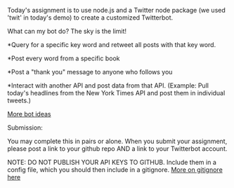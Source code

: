 Today's assignment is to use node.js and a Twitter node package (we used 'twit' in today's demo) to create a customized Twitterbot.

What can my bot do? The sky is the limit!

*Query for a specific key word and retweet all posts with that key word. 

*Post every word from a specific book

*Post a "thank you" message to anyone who follows you

*Interact with another API and post data from that API. (Example: Pull today's headlines from the New York Times API and post them in individual tweets.)

[More bot ideas](https://github.com/shiffman/A2Z-F16/wiki/Twitter-Bot-References)

Submission:

You may complete this in pairs or alone. When you submit your assignment, please post a link to your github repo AND a link to your Twitterbot account. 

NOTE: DO NOT PUBLISH YOUR API KEYS TO GITHUB. Include them in a config file, which you should then include in a gitignore. [More on gitignore here](https://help.github.com/articles/ignoring-files/)
